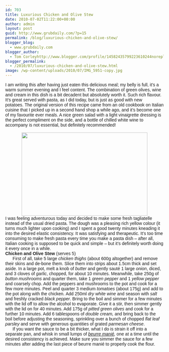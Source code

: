 ```yaml
---
id: 703
title: Luxurious Chicken and Olive Stew
date: 2010-07-02T11:22:00+00:00
author: admin
layout: post
guid: http://www.grubdaily.com/?p=15
permalink: /blog/luxurious-chicken-and-olive-stew/
blogger_blog:
  - www.grubdaily.com
blogger_author:
  - Tom Corleyhttp://www.blogger.com/profile/14582435799223610244noreply@blogger.com
blogger_permalink:
  - /2010/07/luxurious-chicken-and-olive-stew.html
image: /wp-content/uploads/2010/07/IMG_5951-copy.jpg
---
```

<div dir="ltr" style="text-align: left;" trbidi="on">
  <span class="Apple-style-span" style="font-family: Verdana, sans-serif;">I am writing this after having just eaten this delicious meal; my belly is full, it&#8217;s a warm summer evening and I feel content.&nbsp;</span><span class="Apple-style-span" style="font-family: Verdana, sans-serif;">The combination of green olives, wine and cream in this dish is a bit decadent but absolutely worth it. Such rich flavour. It&#8217;s great served with pasta, as I did today, but is just as good with new potatoes.&nbsp;</span><span class="Apple-style-span" style="font-family: Verdana, sans-serif;">The original version of this recipe came from an old cookbook on Italian cuisine that I picked up in a second hand shop a while ago, and it&#8217;s become one of my favourite ever meals. A nice green salad with a light&nbsp;vinaigrette dressing&nbsp;is the perfect compliment on the side, and a bottle of chilled white wine to accompany is not essential, but definitely recommended!</span><span class="Apple-style-span" style="font-family: Verdana, sans-serif;">&nbsp;</span><br /><span class="Apple-style-span" style="font-family: Verdana, sans-serif;"><br /></span> 
  
  <div class="separator" style="clear: both; text-align: center;">
    <a href="http://3.bp.blogspot.com/_BmWnKiMNzDk/TCzkMs8-5QI/AAAAAAAAAHs/FlhLgmq65D0/s1600/IMG_5951+copy.jpg" imageanchor="1" style="margin-left: 1em; margin-right: 1em;"><img border="0" height="265" src="http://www.grubdaily.com/wp-content/uploads/image-import/_BmWnKiMNzDk/TCzkMs8-5QI/AAAAAAAAAHs/FlhLgmq65D0/s400/IMG_5951%2Bcopy.jpg" width="400" /></a>
  </div>
  
  <div class="separator" style="clear: both; text-align: center;">
  </div>
  
  <div class="separator" style="clear: both; text-align: left;">
    <span class="Apple-style-span" style="font-family: Verdana, sans-serif;">I was feeling adventurous today and decided to make some fresh tagliatelle instead of the usual dried pasta. The dough was a pleasing rich yellow colour (it turns much lighter upon cooking) and I spent a good twenty minutes kneading it into the desired elastic consistency. It was satisfying and&nbsp;therapeutic. It&#8217;s too time consuming to make fresh pasta every time you make a pasta dish &#8211; after all, Italian cooking is supposed to be quick and simple &#8211; but it&#8217;s definitely worth doing it every once in a while.</span>
  </div>
  
  <div class="separator" style="clear: both; text-align: center;">
  </div>
  
  <div class="separator" style="clear: both; text-align: left;">
    <span class="Apple-style-span" style="font-family: Verdana, sans-serif;"><b>Chicken and Olive Stew </b>(serves 5)</span>
  </div>
  
  <div class="separator" style="clear: both; text-align: left;">
    <span class="Apple-style-span" style="font-family: Verdana, sans-serif;">&nbsp;&nbsp; &nbsp; &nbsp;First of all, take 5 large <i>chicken thighs</i> (about 600g altogether) and remove their skins and de-bone them. Slice them into strips about 1.5cm thick and set aside. In a large pot, melt a knob of <i>butter</i> and gently sauté 1 large <i>onion</i>, diced, and 3 cloves of <i>garlic</i>, chopped, for about 10 minutes. Meanwhile, take 250g of <i>button mushrooms</i> and quarter them, take 1 <i>green pepper</i> and 1 <i>yellow pepper</i> and coarsely chop. Add the peppers and mushrooms to the pot and cook for a few more minutes. Peel and quarter 3 medium <i>tomatoes </i>(about 175g) and add to the pot along with the chicken.&nbsp;</span><span class="Apple-style-span" style="font-family: Verdana, sans-serif;">Add 250ml <i>dry white wine</i> and</span><span class="Apple-style-span" style="font-family: Verdana, sans-serif;">&nbsp;season with <i>salt</i> and freshly cracked <i>black pepper</i>. Bring to the boil and simmer for a few minutes with the lid off to allow the alcohol to evaporate. Give it a stir, then simmer gently with the lid on for 40 minutes. Add 175g of <i>pitted green olives</i> and cook for a further 10 minutes. Add 6 tablespoons of <i>double cream,</i>&nbsp;and bring back to the boil before adjusting the seasoning, sprinkling over a bunch of chopped <i>flat leaf parsley</i> and serve with generous quantities of grated <i>parmesan cheese</i>.</span>
  </div>
  
  <div class="separator" style="clear: both; text-align: left;">
    <span class="Apple-style-span" style="font-family: Verdana, sans-serif;">&nbsp;&nbsp; &nbsp; &nbsp;If you want the sauce to be a bit thicker, what I do is strain it off into a separate pan, and whisk in small lumps of <i><a href="http://www.grubdaily.com/p/beurre-manie.html">beurre manié</a>,&nbsp;</i>one at a time until the desired consistency is achieved. Make sure you simmer the sauce for a few minutes after adding the last piece of beurre manié to properly cook the flour.</span>
  </div>
</div>